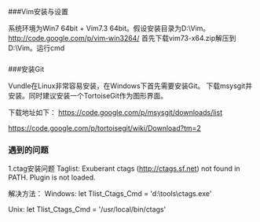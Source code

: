 ###Vim安装与设置

系统环境为Win7 64bit + Vim7.3 64bit。假设安装目录为D:\Vim。
http://code.google.com/p/vim-win3264/
首先下载vim73-x64.zip解压到D:\Vim。运行cmd
###

###安装Git

Vundle在Linux非常容易安装，在Windows下首先需要安装Git。
下载msysgit并安装。同时建议安装一个TortoiseGit作为图形界面。

下载地址如下：
https://code.google.com/p/msysgit/downloads/list

https://code.google.com/p/tortoisegit/wiki/Download?tm=2

### 遇到的问题

1.ctag安装问题
Taglist: Exuberant ctags (http://ctags.sf.net) not found in PATH.  Plugin is not loaded.

解决方法：
Windows:
let Tlist_Ctags_Cmd = 'd:\tools\ctags.exe'

Unix:
let Tlist_Ctags_Cmd = '/usr/local/bin/ctags'

